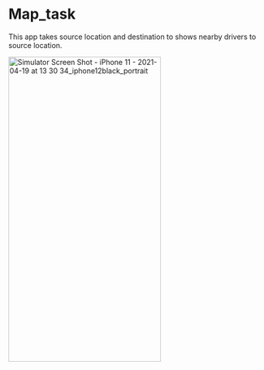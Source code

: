 # Map_task
This app takes source location and destination to shows nearby drivers to source location.

<img src="https://user-images.githubusercontent.com/69890404/115750096-16ee3b00-a398-11eb-94db-8302f393a567.png" alt="Simulator Screen Shot - iPhone 11 - 2021-04-19 at 13 30 34_iphone12black_portrait" width="300" height="600" />
